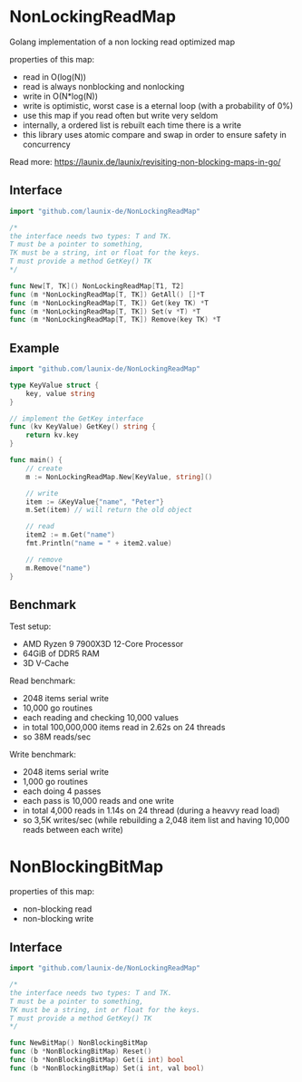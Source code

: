 # NonLockingReadMap
Golang implementation of a non locking read optimized map


properties of this map:
- read in O(log(N))
- read is always nonblocking and nonlocking
- write in O(N*log(N))
- write is optimistic, worst case is a eternal loop (with a probability of 0%)
- use this map if you read often but write very seldom
- internally, a ordered list is rebuilt each time there is a write
- this library uses atomic compare and swap in order to ensure safety in concurrency

Read more:
https://launix.de/launix/revisiting-non-blocking-maps-in-go/

## Interface

```go
import "github.com/launix-de/NonLockingReadMap"

/*
the interface needs two types: T and TK.
T must be a pointer to something,
TK must be a string, int or float for the keys.
T must provide a method GetKey() TK
*/

func New[T, TK]() NonLockingReadMap[T1, T2]
func (m *NonLockingReadMap[T, TK]) GetAll() []*T
func (m *NonLockingReadMap[T, TK]) Get(key TK) *T
func (m *NonLockingReadMap[T, TK]) Set(v *T) *T
func (m *NonLockingReadMap[T, TK]) Remove(key TK) *T
```

## Example

```go
import "github.com/launix-de/NonLockingReadMap"

type KeyValue struct {
	key, value string
}

// implement the GetKey interface
func (kv KeyValue) GetKey() string {
	return kv.key
}

func main() {
	// create
	m := NonLockingReadMap.New[KeyValue, string]()

	// write
	item := &KeyValue{"name", "Peter"}
	m.Set(item) // will return the old object

	// read
	item2 := m.Get("name")
	fmt.Println("name = " + item2.value)

	// remove
	m.Remove("name")
}
```

## Benchmark
Test setup:
- AMD Ryzen 9 7900X3D 12-Core Processor
- 64GiB of DDR5 RAM
- 3D V-Cache


Read benchmark:
- 2048 items serial write
- 10,000 go routines
- each reading and checking 10,000 values
- in total 100,000,000 items read in 2.62s on 24 threads
- so 38M reads/sec

Write benchmark:
- 2048 items serial write
- 1,000 go routines
- each doing 4 passes
- each pass is 10,000 reads and one write
- in total 4,000 reads in 1.14s on 24 thread (during a heavvy read load)
- so 3,5K writes/sec (while rebuilding a 2,048 item list and having 10,000 reads between each write)

# NonBlockingBitMap

properties of this map:
  - non-blocking read
  - non-blocking write

## Interface

```go
import "github.com/launix-de/NonLockingReadMap"

/*
the interface needs two types: T and TK.
T must be a pointer to something,
TK must be a string, int or float for the keys.
T must provide a method GetKey() TK
*/

func NewBitMap() NonBlockingBitMap
func (b *NonBlockingBitMap) Reset()
func (b *NonBlockingBitMap) Get(i int) bool
func (b *NonBlockingBitMap) Set(i int, val bool)
```
